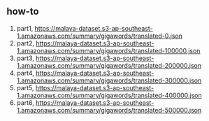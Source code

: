 ## how-to

1. part1, https://malaya-dataset.s3-ap-southeast-1.amazonaws.com/summary/gigawords/translated-0.json
2. part2, https://malaya-dataset.s3-ap-southeast-1.amazonaws.com/summary/gigawords/translated-100000.json
3. part3, https://malaya-dataset.s3-ap-southeast-1.amazonaws.com/summary/gigawords/translated-200000.json
4. part4, https://malaya-dataset.s3-ap-southeast-1.amazonaws.com/summary/gigawords/translated-300000.json
5. part5, https://malaya-dataset.s3-ap-southeast-1.amazonaws.com/summary/gigawords/translated-400000.json
6. part6, https://malaya-dataset.s3-ap-southeast-1.amazonaws.com/summary/gigawords/translated-500000.json